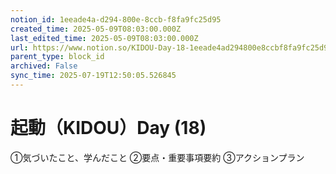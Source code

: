 ```yaml
---
notion_id: 1eeade4a-d294-800e-8ccb-f8fa9fc25d95
created_time: 2025-05-09T08:03:00.000Z
last_edited_time: 2025-05-09T08:03:00.000Z
url: https://www.notion.so/KIDOU-Day-18-1eeade4ad294800e8ccbf8fa9fc25d95
parent_type: block_id
archived: False
sync_time: 2025-07-19T12:50:05.526845
---
```


# 起動（KIDOU）Day (18)

①気づいたこと、学んだこと
②要点・重要事項要約
③アクションプラン
